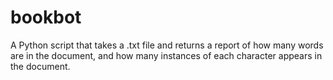 # bookbot

A Python script that takes a .txt file and returns a report of how many words are in the document, and how many instances of each character appears in the document.
